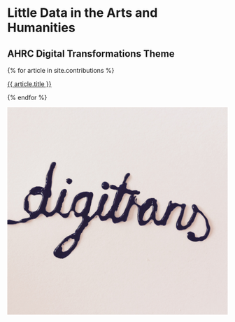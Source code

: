 # Little Data in the Arts and Humanities
## AHRC Digital Transformations Theme

{% for article in site.contributions %}

<a href="{{ article.path }}">{{ article.title }}</a>

{% endfor %}

![Image](/_contributions/Images/CoverImage2.jpeg)
